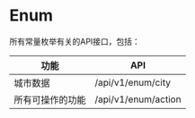 # Enum

所有常量枚举有关的API接口，包括：

| 功能 | API |
| ------ | ------ |
| 城市数据 | /api/v1/enum/city |
| 所有可操作的功能 | /api/v1/enum/action |
